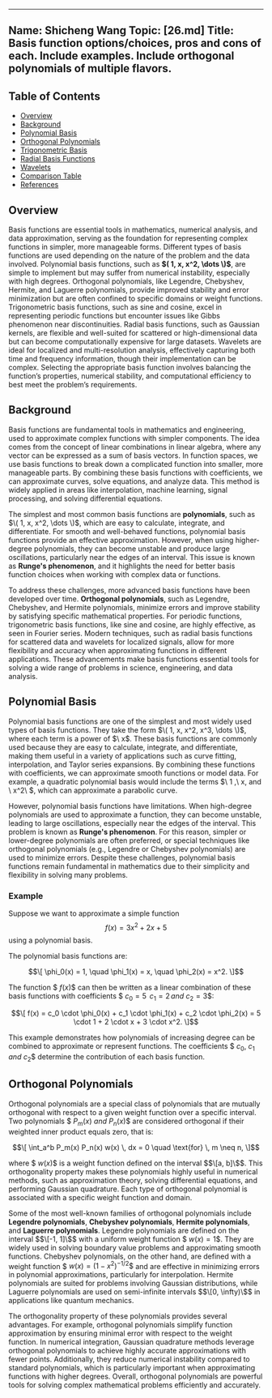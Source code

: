 ---
Name: Shicheng Wang
Topic: [26.md]
Title: Basis function options/choices, pros and cons of each. Include examples. Include orthogonal polynomials of multiple flavors.
----
## Table of Contents
- [Overview](#Overview)
- [Background](#Background)
- [Polynomial Basis](#polynomial-basis)
- [Orthogonal Polynomials](#orthogonal-polynomials)
- [Trigonometric Basis](#trigonometric-basis)
- [Radial Basis Functions](#radial-basis-functions)
- [Wavelets](#wavelets)
- [Comparison Table](#comparison-table)
- [References](#references)

## Overview
Basis functions are essential tools in mathematics, numerical analysis, and data approximation, serving as the foundation for representing complex functions in simpler, more manageable forms. Different types of basis functions are used depending on the nature of the problem and the data involved. Polynomial basis functions, such as **$( 1, x, x^2, \dots \)$**, are simple to implement but may suffer from numerical instability, especially with high degrees. Orthogonal polynomials, like Legendre, Chebyshev, Hermite, and Laguerre polynomials, provide improved stability and error minimization but are often confined to specific domains or weight functions. Trigonometric basis functions, such as sine and cosine, excel in representing periodic functions but encounter issues like Gibbs phenomenon near discontinuities. Radial basis functions, such as Gaussian kernels, are flexible and well-suited for scattered or high-dimensional data but can become computationally expensive for large datasets. Wavelets are ideal for localized and multi-resolution analysis, effectively capturing both time and frequency information, though their implementation can be complex. Selecting the appropriate basis function involves balancing the function’s properties, numerical stability, and computational efficiency to best meet the problem’s requirements.


## Background
Basis functions are fundamental tools in mathematics and engineering, used to approximate complex functions with simpler components. The idea comes from the concept of linear combinations in linear algebra, where any vector can be expressed as a sum of basis vectors. In function spaces, we use basis functions to break down a complicated function into smaller, more manageable parts. By combining these basis functions with coefficients, we can approximate curves, solve equations, and analyze data. This method is widely applied in areas like interpolation, machine learning, signal processing, and solving differential equations.

The simplest and most common basis functions are **polynomials**, such as $\( 1, x, x^2, \dots \)$, which are easy to calculate, integrate, and differentiate. For smooth and well-behaved functions, polynomial basis functions provide an effective approximation. However, when using higher-degree polynomials, they can become unstable and produce large oscillations, particularly near the edges of an interval. This issue is known as **Runge's phenomenon**, and it highlights the need for better basis function choices when working with complex data or functions.

To address these challenges, more advanced basis functions have been developed over time. **Orthogonal polynomials**, such as Legendre, Chebyshev, and Hermite polynomials, minimize errors and improve stability by satisfying specific mathematical properties. For periodic functions, trigonometric basis functions, like sine and cosine, are highly effective, as seen in Fourier series. Modern techniques, such as radial basis functions for scattered data and wavelets for localized signals, allow for more flexibility and accuracy when approximating functions in different applications. These advancements make basis functions essential tools for solving a wide range of problems in science, engineering, and data analysis.



## Polynomial Basis
Polynomial basis functions are one of the simplest and most widely used types of basis functions. They take the form $\( 1, x, x^2, x^3, \dots \)$, where each term is a power of $\ x\$. These basis functions are commonly used because they are easy to calculate, integrate, and differentiate, making them useful in a variety of applications such as curve fitting, interpolation, and Taylor series expansions. By combining these functions with coefficients, we can approximate smooth functions or model data. For example, a quadratic polynomial basis would include the terms $\ 1 \,\ x\, and  \ x^2\ $, which can approximate a parabolic curve.

However, polynomial basis functions have limitations. When high-degree polynomials are used to approximate a function, they can become unstable, leading to large oscillations, especially near the edges of the interval. This problem is known as **Runge's phenomenon**. For this reason, simpler or lower-degree polynomials are often preferred, or special techniques like orthogonal polynomials (e.g., Legendre or Chebyshev polynomials) are used to minimize errors. Despite these challenges, polynomial basis functions remain fundamental in mathematics due to their simplicity and flexibility in solving many problems.

### Example

Suppose we want to approximate a simple function $$\ f(x) = 3x^2 + 2x + 5 \ $$ using a polynomial basis. 

The polynomial basis functions are:

$$\[
\phi_0(x) = 1, \quad \phi_1(x) = x, \quad \phi_2(x) = x^2.
\]$$

The function $$\ f(x) \$$ can then be written as a linear combination of these basis functions with coefficients $$\ c_0 = 5 \, \ c_1 = 2 \, and \ c_2 = 3 \$$:

$$\[
f(x) = c_0 \cdot \phi_0(x) + c_1 \cdot \phi_1(x) + c_2 \cdot \phi_2(x) = 5 \cdot 1 + 2 \cdot x + 3 \cdot x^2.
\]$$

This example demonstrates how polynomials of increasing degree can be combined to approximate or represent functions. The coefficients $$\ c_0, \ c_1\,  and \ c_2 \$$ determine the contribution of each basis function.

## Orthogonal Polynomials
Orthogonal polynomials are a special class of polynomials that are mutually orthogonal with respect to a given weight function over a specific interval. Two polynomials $$\ P_m(x) \ and \ P_n(x) \$$ are considered orthogonal if their weighted inner product equals zero, that is:

$$\[
\int_a^b P_m(x) P_n(x) w(x) \, dx = 0 \quad \text{for} \, m \neq n,
\]$$

where $$\ w(x) \$$ is a weight function defined on the interval $$\[a, b]\$$. This orthogonality property makes these polynomials highly useful in numerical methods, such as approximation theory, solving differential equations, and performing Gaussian quadrature. Each type of orthogonal polynomial is associated with a specific weight function and domain.

Some of the most well-known families of orthogonal polynomials include **Legendre polynomials**, **Chebyshev polynomials**, **Hermite polynomials**, and **Laguerre polynomials**. Legendre polynomials are defined on the interval $$\[-1, 1]\$$ with a uniform weight function $$\ w(x) = 1 \$$. They are widely used in solving boundary value problems and approximating smooth functions. Chebyshev polynomials, on the other hand, are defined with a weight function $$\ w(x) = (1 - x^2)^{-1/2} \$$ and are effective in minimizing errors in polynomial approximations, particularly for interpolation. Hermite polynomials are suited for problems involving Gaussian distributions, while Laguerre polynomials are used on semi-infinite intervals $$\[0, \infty)\$$ in applications like quantum mechanics.



The orthogonality property of these polynomials provides several advantages. For example, orthogonal polynomials simplify function approximation by ensuring minimal error with respect to the weight function. In numerical integration, Gaussian quadrature methods leverage orthogonal polynomials to achieve highly accurate approximations with fewer points. Additionally, they reduce numerical instability compared to standard polynomials, which is particularly important when approximating functions with higher degrees. Overall, orthogonal polynomials are powerful tools for solving complex mathematical problems efficiently and accurately.

